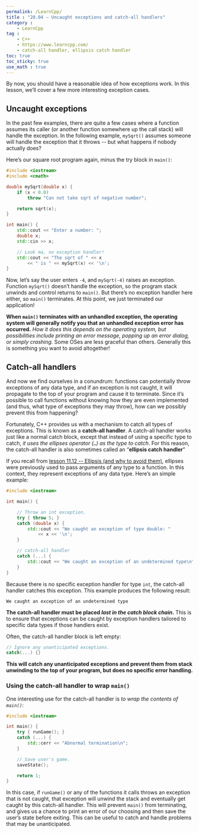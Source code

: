 ```yaml
---
permalink: /LearnCpp/
title : "20.04 — Uncaught exceptions and catch-all handlers"
category :
    - LearnCpp
tag : 
    - C++
    - https://www.learncpp.com/
    - catch-all handler, ellipsis catch handler
toc: true  
toc_sticky: true 
use_math : true
---
```



By now, you should have a reasonable idea of how exceptions work. In this lesson, we’ll cover a few more interesting exception cases.


## Uncaught exceptions

In the past few examples, there are quite a few cases where a function assumes its caller (or another function somewhere up the call stack) will handle the exception. In the following example, `mySqrt()` assumes someone will handle the exception that it throws -- but what happens if nobody actually does?

Here’s our square root program again, minus the try block in `main()`:

```c++
#include <iostream>
#include <cmath>

double mySqrt(double x) {
    if (x < 0.0)
        throw "Can not take sqrt of negative number";

    return sqrt(x);
}

int main() {
    std::cout << "Enter a number: ";
    double x;
    std::cin >> x;

    // Look ma, no exception handler!
    std::cout << "The sqrt of " << x
        << " is " << mySqrt(x) << '\n';
}
```

Now, let’s say the user enters `-4`, and `mySqrt(-4)` raises an exception. Function `mySqrt()` doesn’t handle the exception, so the program stack unwinds and control returns to `main()`. But there’s no exception handler here either, so `main()` terminates. At this point, we just terminated our application!

**When `main()` terminates with an unhandled exception, the operating system will generally notify you that an unhandled exception error has occurred.** *How it does this depends on the operating system, but possibilities include printing an error message, popping up an error dialog, or simply crashing.* Some OSes are less graceful than others. Generally this is something you want to avoid altogether!


## Catch-all handlers

And now we find ourselves in a conundrum: functions can potentially throw exceptions of any data type, and if an exception is not caught, it will propagate to the top of your program and cause it to terminate. Since it’s possible to call functions without knowing how they are even implemented (and thus, what type of exceptions they may throw), how can we possibly prevent this from happening?

Fortunately, C++ provides us with a mechanism to catch all types of exceptions. This is known as a **catch-all handler**. A catch-all handler works just like a normal catch block, except that instead of using a specific type to catch, *it uses the ellipses operator (`…`) as the type to catch*. For this reason, the catch-all handler is also sometimes called an “**ellipsis catch handler**”

If you recall from [lesson 11.12 -- Ellipsis (and why to avoid them)](https://www.learncpp.com/cpp-tutorial/ellipsis-and-why-to-avoid-them/), ellipses were previously used to pass arguments of any type to a function. In this context, they represent exceptions of any data type. Here’s an simple example:

```c++
#include <iostream>

int main() {

    // Throw an int exception.
    try { throw 5; }
    catch (double x) {
        std::cout << "We caught an exception of type double: "
            << x << '\n';
    }

    // catch-all handler
    catch (...) {
        std::cout << "We caught an exception of an undetermined type\n";
    }
}
```

Because there is no specific exception handler for type `int`, the catch-all handler catches this exception. This example produces the following result:

```
We caught an exception of an undetermined type
```

**The catch-all handler must be placed *last in the catch block chain*.** This is to ensure that exceptions can be caught by exception handlers tailored to specific data types if those handlers exist.

Often, the catch-all handler block is left empty:

```c++
// Ignore any unanticipated exceptions.
catch(...) {} 
```

**This will catch any unanticipated exceptions and prevent them from stack unwinding to the top of your program, but does no specific error handling.**


### Using the catch-all handler to wrap `main()`

One interesting use for the catch-all handler is *to wrap the contents of `main()`*:

```c++
#include <iostream>

int main() {
    try { runGame(); }
    catch (...) {
        std::cerr << "Abnormal termination\n";
    }

    // Save user's game.
    saveState();    

    return 1;
}
```

In this case, if `runGame()` or any of the functions it calls throws an exception that is not caught, that exception will unwind the stack and eventually get caught by this catch-all handler. This will prevent `main()` from terminating, and gives us a chance to print an error of our choosing and then save the user’s state before exiting. This can be useful to catch and handle problems that may be unanticipated.
